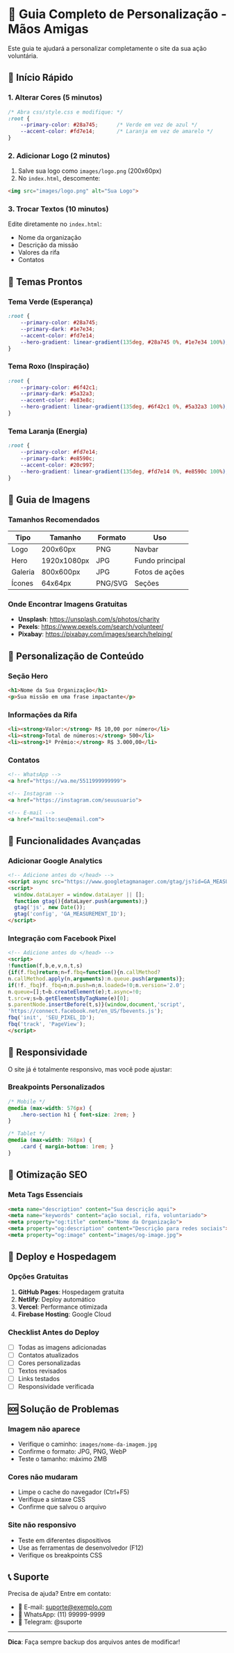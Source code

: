 # 🎨 Guia Completo de Personalização - Mãos Amigas

Este guia te ajudará a personalizar completamente o site da sua ação voluntária.

## 🚀 Início Rápido

### 1. Alterar Cores (5 minutos)
```css
/* Abra css/style.css e modifique: */
:root {
    --primary-color: #28a745;      /* Verde em vez de azul */
    --accent-color: #fd7e14;       /* Laranja em vez de amarelo */
}
```

### 2. Adicionar Logo (2 minutos)
1. Salve sua logo como `images/logo.png` (200x60px)
2. No `index.html`, descomente:
```html
<img src="images/logo.png" alt="Sua Logo">
```

### 3. Trocar Textos (10 minutos)
Edite diretamente no `index.html`:
- Nome da organização
- Descrição da missão
- Valores da rifa
- Contatos

## 🎨 Temas Prontos

### Tema Verde (Esperança)
```css
:root {
    --primary-color: #28a745;
    --primary-dark: #1e7e34;
    --accent-color: #fd7e14;
    --hero-gradient: linear-gradient(135deg, #28a745 0%, #1e7e34 100%);
}
```

### Tema Roxo (Inspiração)
```css
:root {
    --primary-color: #6f42c1;
    --primary-dark: #5a32a3;
    --accent-color: #e83e8c;
    --hero-gradient: linear-gradient(135deg, #6f42c1 0%, #5a32a3 100%);
}
```

### Tema Laranja (Energia)
```css
:root {
    --primary-color: #fd7e14;
    --primary-dark: #e8590c;
    --accent-color: #20c997;
    --hero-gradient: linear-gradient(135deg, #fd7e14 0%, #e8590c 100%);
}
```

## 📸 Guia de Imagens

### Tamanhos Recomendados
| Tipo | Tamanho | Formato | Uso |
|------|---------|---------|-----|
| Logo | 200x60px | PNG | Navbar |
| Hero | 1920x1080px | JPG | Fundo principal |
| Galeria | 800x600px | JPG | Fotos de ações |
| Ícones | 64x64px | PNG/SVG | Seções |

### Onde Encontrar Imagens Gratuitas
- **Unsplash**: https://unsplash.com/s/photos/charity
- **Pexels**: https://www.pexels.com/search/volunteer/
- **Pixabay**: https://pixabay.com/images/search/helping/

## 📝 Personalização de Conteúdo

### Seção Hero
```html
<h1>Nome da Sua Organização</h1>
<p>Sua missão em uma frase impactante</p>
```

### Informações da Rifa
```html
<li><strong>Valor:</strong> R$ 10,00 por número</li>
<li><strong>Total de números:</strong> 500</li>
<li><strong>1º Prêmio:</strong> R$ 3.000,00</li>
```

### Contatos
```html
<!-- WhatsApp -->
<a href="https://wa.me/5511999999999">

<!-- Instagram -->
<a href="https://instagram.com/seuusuario">

<!-- E-mail -->
<a href="mailto:seu@email.com">
```

## 🔧 Funcionalidades Avançadas

### Adicionar Google Analytics
```html
<!-- Adicione antes do </head> -->
<script async src="https://www.googletagmanager.com/gtag/js?id=GA_MEASUREMENT_ID"></script>
<script>
  window.dataLayer = window.dataLayer || [];
  function gtag(){dataLayer.push(arguments);}
  gtag('js', new Date());
  gtag('config', 'GA_MEASUREMENT_ID');
</script>
```

### Integração com Facebook Pixel
```html
<!-- Adicione antes do </head> -->
<script>
!function(f,b,e,v,n,t,s)
{if(f.fbq)return;n=f.fbq=function(){n.callMethod?
n.callMethod.apply(n,arguments):n.queue.push(arguments)};
if(!f._fbq)f._fbq=n;n.push=n;n.loaded=!0;n.version='2.0';
n.queue=[];t=b.createElement(e);t.async=!0;
t.src=v;s=b.getElementsByTagName(e)[0];
s.parentNode.insertBefore(t,s)}(window,document,'script',
'https://connect.facebook.net/en_US/fbevents.js');
fbq('init', 'SEU_PIXEL_ID');
fbq('track', 'PageView');
</script>
```

## 📱 Responsividade

O site já é totalmente responsivo, mas você pode ajustar:

### Breakpoints Personalizados
```css
/* Mobile */
@media (max-width: 576px) {
    .hero-section h1 { font-size: 2rem; }
}

/* Tablet */
@media (max-width: 768px) {
    .card { margin-bottom: 1rem; }
}
```

## 🎯 Otimização SEO

### Meta Tags Essenciais
```html
<meta name="description" content="Sua descrição aqui">
<meta name="keywords" content="ação social, rifa, voluntariado">
<meta property="og:title" content="Nome da Organização">
<meta property="og:description" content="Descrição para redes sociais">
<meta property="og:image" content="images/og-image.jpg">
```

## 🚀 Deploy e Hospedagem

### Opções Gratuitas
1. **GitHub Pages**: Hospedagem gratuita
2. **Netlify**: Deploy automático
3. **Vercel**: Performance otimizada
4. **Firebase Hosting**: Google Cloud

### Checklist Antes do Deploy
- [ ] Todas as imagens adicionadas
- [ ] Contatos atualizados
- [ ] Cores personalizadas
- [ ] Textos revisados
- [ ] Links testados
- [ ] Responsividade verificada

## 🆘 Solução de Problemas

### Imagem não aparece
- Verifique o caminho: `images/nome-da-imagem.jpg`
- Confirme o formato: JPG, PNG, WebP
- Teste o tamanho: máximo 2MB

### Cores não mudaram
- Limpe o cache do navegador (Ctrl+F5)
- Verifique a sintaxe CSS
- Confirme que salvou o arquivo

### Site não responsivo
- Teste em diferentes dispositivos
- Use as ferramentas de desenvolvedor (F12)
- Verifique os breakpoints CSS

## 📞 Suporte

Precisa de ajuda? Entre em contato:
- 📧 E-mail: suporte@exemplo.com
- 💬 WhatsApp: (11) 99999-9999
- 📱 Telegram: @suporte

---

**Dica**: Faça sempre backup dos arquivos antes de modificar!